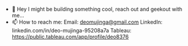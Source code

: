 - 👀 Hey I might be building something cool, reach out and geekout with me...
- 📫 How to reach me:
     Email: deomujinga@gmail.com
     LinkedIn: linkedin.com/in/deo-mujinga-95208a7a
     Tableau: https://public.tableau.com/app/profile/deo8376

<!---
deomujinga/deomujinga is a ✨ special ✨ repository because its `README.md` (this file) appears on your GitHub profile.
You can click the Preview link to take a look at your changes.
--->
